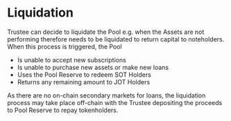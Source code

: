 # Liquidation

Trustee can decide to liquidate the Pool e.g. when the Assets are not performing therefore needs to be liquidated to return capital to noteholders. When this process is triggered, the Pool

* Is unable to accept new subscriptions&#x20;
* Is unable to purchase new assets or make new loans&#x20;
* Uses the Pool Reserve to redeem SOT Holders&#x20;
* Returns any remaining amount to JOT Holders

As there are no on-chain secondary markets for loans, the liquidation process may take place off-chain with the Trustee depositing the proceeds to Pool Reserve to repay tokenholders.

